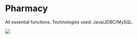 # Pharmacy
All essential functions. Technologies used: Java/JDBC/MySQL.

<img src="https://ibb.co/jZuMFd"/>
<img src="https://ibb.co/gLEz1J/>
